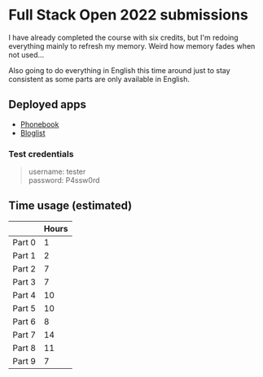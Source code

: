 # Full Stack Open 2022 submissions

I have already completed the course with six credits, but I'm redoing
everything mainly to refresh my memory. Weird how memory fades when not
used...  

Also going to do everything in English this time around just to stay consistent
as some parts are only available in English.  

## Deployed apps

- [Phonebook](https://phonebook.valokoodari.eu/)  
- [Bloglist](https://bloglist.valokoodari.eu/)  

### Test credentials
> username: tester  
> password: P4ssw0rd  


## Time usage (estimated)  

|        | Hours |
|  ---   |  ---  |
| Part 0 | 1     |
| Part 1 | 2     |
| Part 2 | 7     |
| Part 3 | 7     |
| Part 4 | 10    |
| Part 5 | 10    |
| Part 6 | 8     |
| Part 7 | 14    |
| Part 8 | 11    |
| Part 9 | 7     |
